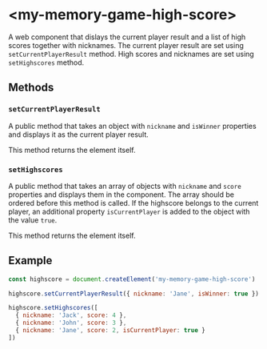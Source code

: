 # &lt;my-memory-game-high-score&gt;

A web component that dislays the current player result and a list of high scores together with nicknames. The current player result are set using `setCurrentPlayerResult` method. High scores and nicknames are set using `setHighscores` method.

## Methods

### `setCurrentPlayerResult`

A public method that takes an object with `nickname` and `isWinner` properties and displays it as the current player result.

This method returns the element itself.

### `setHighscores`

A public method that takes an array of objects with `nickname` and `score` properties and displays them in the component. The array should be ordered before this method is called. If the highscore belongs to the current player, an additional property `isCurrentPlayer` is added to the object with the value `true`.

This method returns the element itself.

## Example

```js
const highscore = document.createElement('my-memory-game-high-score')

highscore.setCurrentPlayerResult({ nickname: 'Jane', isWinner: true })

highscore.setHighscores([
  { nickname: 'Jack', score: 4 },
  { nickname: 'John', score: 3 },
  { nickname: 'Jane', score: 2, isCurrentPlayer: true }
])
```
